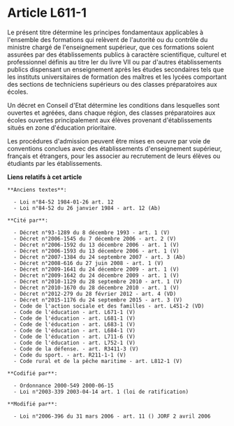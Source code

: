 # Article L611-1

Le présent titre détermine les principes fondamentaux applicables à l'ensemble des formations qui relèvent de l'autorité ou
du contrôle du ministre chargé de l'enseignement supérieur, que ces formations soient assurées par des établissements publics
à caractère scientifique, culturel et professionnel définis au titre Ier du livre VII ou par d'autres établissements publics
dispensant un enseignement après les études secondaires tels que les instituts universitaires de formation des maîtres et les
lycées comportant des sections de techniciens supérieurs ou des classes préparatoires aux écoles.

Un décret en Conseil d'Etat détermine les conditions dans lesquelles sont ouvertes et agréées, dans chaque région, des
classes préparatoires aux écoles ouvertes principalement aux élèves provenant d'établissements situés en zone d'éducation
prioritaire.

Les procédures d'admission peuvent être mises en oeuvre par voie de conventions conclues avec des établissements
d'enseignement supérieur, français et étrangers, pour les associer au recrutement de leurs élèves ou étudiants par les
établissements.

**Liens relatifs à cet article**

	**Anciens textes**:

	  - Loi n°84-52 1984-01-26 art. 12
	  - Loi n°84-52 du 26 janvier 1984 - art. 12 (Ab)

	**Cité par**:

	  - Décret n°93-1289 du 8 décembre 1993 - art. 1 (V)
	  - Décret n°2006-1545 du 7 décembre 2006 - art. 2 (V)
	  - Décret n°2006-1592 du 13 décembre 2006 - art. 1 (V)
	  - Décret n°2006-1593 du 13 décembre 2006 - art. 1 (V)
	  - Décret n°2007-1384 du 24 septembre 2007 - art. 3 (Ab)
	  - Décret n°2008-616 du 27 juin 2008 - art. 1 (V)
	  - Décret n°2009-1641 du 24 décembre 2009 - art. 1 (V)
	  - Décret n°2009-1642 du 24 décembre 2009 - art. 1 (V)
	  - Décret n°2010-1129 du 28 septembre 2010 - art. 1 (V)
	  - Décret n°2010-1670 du 28 décembre 2010 - art. 1 (V)
	  - Décret n°2012-279 du 28 février 2012 - art. 4 (VD)
	  - Décret n°2015-1176 du 24 septembre 2015 - art. 3 (V)
	  - Code de l'action sociale et des familles - art. L451-2 (VD)
	  - Code de l'éducation - art. L671-1 (V)
	  - Code de l'éducation - art. L681-1 (V)
	  - Code de l'éducation - art. L683-1 (V)
	  - Code de l'éducation - art. L684-1 (V)
	  - Code de l'éducation - art. L711-6 (V)
	  - Code de l'éducation - art. L752-1 (V)
	  - Code de la défense. - art. R3411-3 (V)
	  - Code du sport. - art. R211-1-1 (V)
	  - Code rural et de la pêche maritime - art. L812-1 (V)

	**Codifié par**:

	  - Ordonnance 2000-549 2000-06-15
	  - Loi n°2003-339 2003-04-14 art. 1 (loi de ratification)

	**Modifié par**:

	  - Loi n°2006-396 du 31 mars 2006 - art. 11 () JORF 2 avril 2006
